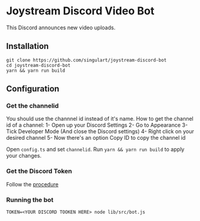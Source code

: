 # Joystream Discord Video Bot ####

This Discord announces new video uploads. 

## Installation

```
git clone https://github.com/singulart/joystream-discord-bot
cd joystream-discord-bot
yarn && yarn run build
```

## Configuration

### Get the channelid

You should use the channnel id instead of it's name.
How to get the channel id of a channel:
1- Open up your Discord Settings
2- Go to Appearance
3- Tick Developer Mode (And close the Discord settings)
4- Right click on your desired channel
5- Now there's an option Copy ID to copy the channel id

Open `config.ts` and set `channelid`.
Run `yarn && yarn run build` to apply your changes. 

### Get the Discord Token

Follow the [procedure](https://github.com/Joystream/community-repo/tree/master/community-contributions/discordbot)


### Running the bot

`TOKEN=<YOUR DISCORD TOOKEN HERE> node lib/src/bot.js`

